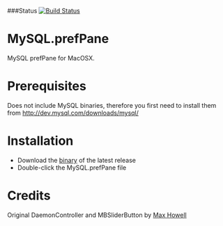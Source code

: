 ###Status [![Build Status](https://travis-ci.org/tessus/MySQL-prefPane.svg?branch=master)](https://travis-ci.org/tessus/MySQL-prefPane)

MySQL.prefPane
==============

MySQL prefPane for MacOSX.

Prerequisites
=============

Does not include MySQL binaries, therefore you first need to install them from http://dev.mysql.com/downloads/mysql/

Installation
============

* Download the [binary](https://github.com/tessus/MySQL-prefPane/releases/latest) of the latest release
* Double-click the MySQL.prefPane file

Credits
=======

Original DaemonController and MBSliderButton by [Max Howell](https://github.com/mxcl)
